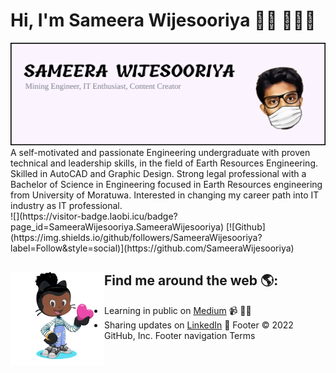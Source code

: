 # Hi, I'm Sameera Wijesooriya 👋🏾 👩🏾‍💻

<img src="https://raw.githubusercontent.com/SameeraWijesooriya/SameeraWijesooriya/master/gh-header-image-cropped.png" alt="banner that says Sameera Wijesooriya - software engineer, content creator and community organizer alongside a cartoon illustration of Sameera">
A self-motivated and passionate Engineering undergraduate with proven technical and leadership skills, in the field of Earth Resources Engineering. Skilled in AutoCAD and Graphic Design. Strong legal professional with a Bachelor of Science in Engineering focused in Earth Resources engineering from University of Moratuwa. Interested in changing my career path into IT industry as IT professional. 
<br>
![](https://visitor-badge.laobi.icu/badge?page_id=SameeraWijesooriya.SameeraWijesooriya)
[![Github](https://img.shields.io/github/followers/SameeraWijesooriya?label=Follow&style=social)](https://github.com/SameeraWijesooriya)

## Find me around the web 🌎: <a href="https://github.com/sponsors/SameeraWijesooriya"><img align="left" width="150" height="150" src="https://github.com/SameeraWijesooriya/SameeraWijesooriya/blob/main/octomonica/m0nica-octocat-rotating.gif?raw=true"></a>
- Learning in public on <a href="https://medium.com/@sameerawijesooriya">Medium</a> 📹 ✍🏾
- Sharing updates on <a href="https://www.linkedin.com/in/sameera-m-wijesooriya/">LinkedIn</a> 💼
Footer
© 2022 GitHub, Inc.
Footer navigation
Terms
